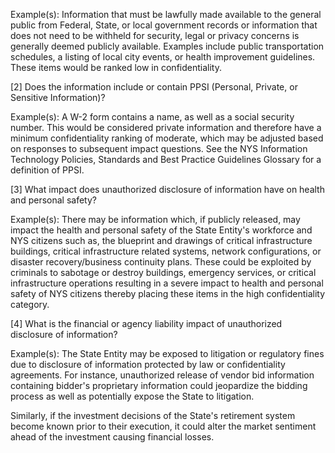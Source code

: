 Example(s): Information that must be lawfully made available to the general public from Federal, State, or local government records or information that does not need to be withheld for security, legal or privacy concerns is generally deemed publicly available. Examples include public transportation schedules, a listing of local city events, or health improvement guidelines. These items would be ranked low in confidentiality.

[2] Does the information include or contain PPSI (Personal, Private, or Sensitive Information)?

Example(s): A W-2 form contains a name, as well as a social security number. This would be considered private information and therefore have a minimum confidentiality ranking of moderate, which may be adjusted based on responses to subsequent impact questions. See the NYS Information Technology Policies, Standards and Best Practice Guidelines Glossary for a definition of PPSI.

[3] What impact does unauthorized disclosure of information have on health and personal safety?

Example(s): There may be information which, if publicly released, may impact the health and personal safety of the State Entity's workforce and NYS citizens such as, the blueprint and drawings of critical infrastructure buildings, critical infrastructure related systems, network configurations, or disaster recovery/business continuity plans. These could be exploited by criminals to sabotage or destroy buildings, emergency services, or critical infrastructure operations resulting in a severe impact to health and personal safety of NYS citizens thereby placing these items in the high confidentiality category.

[4] What is the financial or agency liability impact of unauthorized disclosure of information?

Example(s): The State Entity may be exposed to litigation or regulatory fines due to disclosure of information protected by law or confidentiality agreements. For instance, unauthorized release of vendor bid information containing bidder's proprietary information could jeopardize the bidding process as well as potentially expose the State to litigation.

Similarly, if the investment decisions of the State's retirement system become known prior to their execution, it could alter the market sentiment ahead of the investment causing financial losses.